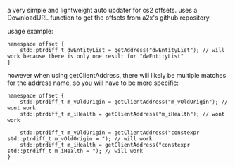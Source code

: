 a very simple and lightweight auto updater for cs2 offsets. uses a DownloadURL function to get the offsets from a2x's github repository. 

usage example:

~~~
namespace offset {
	std::ptrdiff_t dwEntityList = getAddress("dwEntityList"); // will work because there is only one result for "dwEntityList"
}
~~~
however when using getClientAddress, there will likely be multiple matches for the address name, so you will have to be more specific:
~~~
namespace offset {
	std::ptrdiff_t m_vOldOrigin = getClientAddress("m_vOldOrigin"); // wont work
	std::ptrdiff_t m_iHealth = getClientAddress("m_iHealth"); // wont work

	std::ptrdiff_t m_vOldOrigin = getClientAddress("constexpr std::ptrdiff_t m_vOldOrigin = "); // will work
	std::ptrdiff_t m_iHealth = getClientAddress("constexpr std::ptrdiff_t m_iHealth = "); // will work
}
~~~
